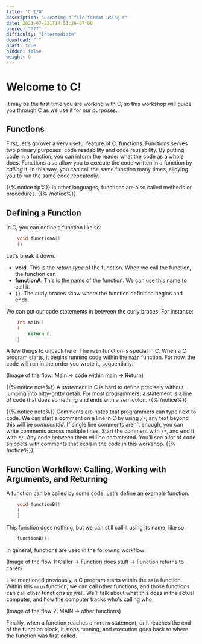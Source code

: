 ```yaml
---
title: "C:I/O"
description: "Creating a file format using C"
date: 2021-07-221T14:51:26-07:00
prereq: "???"
difficulty: "Intermediate"
download: " "
draft: true
hidden: false 
weight: 0
---
```


# Welcome to C!
It may be the first time you are working with C, so this workshop will guide you through C as we use it for our purposes. 

## Functions

First, let's go over a very useful feature of C: functions. Functions serves two primary purposes: code readability and code reusability. By putting code in a function, you can inform the reader what the code as a whole does. Functions also allow you to execute the code written in a function by *calling* it. In this way, you can call the same function many times, alloying you to run the same code repeatedly.

{{% notice tip%}}
    In other languages, functions are also called methods or procedures.
{{% /notice%}}

## Defining a Function

In C, you can define a function like so:

```c
    void functionA()
    {}
```
Let's break it down. 

* **void**. This is the *return type* of the function. When we call the function, the function can
* **functionA**. This is the name of the function. We can use this name to call it.
* `{}`. The curly braces show where the function definition begins and ends.

We can put our code statements in between the curly braces. For instance:

```c
    int main() 
    {
        return 0;
    }
```

A few things to unpack here. The `main` function is special in C. When a C program starts, it begins running code within the `main` function. For now, the code will run in the order you wrote it, sequentially.

(Image of the flow: Main -> code within main -> Return)

{{% notice note%}}
    A *statement* in C is hard to define precisely without jumping into nitty-gritty detail. For most programmers, a statement is a line of code that does something and ends with a semicolon.
{{% /notice%}}

{{% notice note%}}
    Comments are notes that programmers can type next to code. We can start a comment on a line in C by using `//`; any text beyond this will be *commented*.
    If single line comments aren't enough, you can write comments across multiple lines. Start the comment with `/*`, and end it with `*/`. Any code between them will be commented.
    You'll see a lot of code snippets with comments that explain the code in this workshop.
{{% /notice%}}

## Function Workflow: Calling, Working with Arguments, and Returning

A function can be called by some code. Let's define an example function.
```c
    void functionB() 
    {
    }
```
This function does nothing, but we can still call it using its name, like so:

```c
    functionB();
```

In general, functions are used in the following workflow:

(Image of the flow 1: Caller -> Function does stuff -> Function returns to caller)

Like mentioned previously, a C program starts within the `main` function. Within this `main` function, we can call other functions, and those functions can call other functions as well! We'll talk about what this does in the actual computer, and how the computer tracks who's calling who.

(Image of the flow 2: MAIN -> other functions)

Finallly, when a function reaches a `return` statement, or it reaches the end of the function block, it stops running, and execution goes back to where the function was first called.

